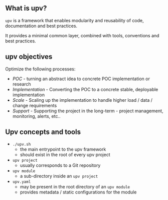 ## What is upv?

`upv` is a framework that enables modularity and reusability of code, documentation and best practices.

It provides a minimal common layer, combined with tools, conventions and best practices.

## upv objectives

Optimize the following processes:

* *POC* - turning an abstract idea to concrete POC implementation or research
* *Implementation* - Converting the POC to a concrete stable, deployable implementation
* *Scale* - Scaling up the implementation to handle higher load / data / change requirements
* *Support* - Supporting the project in the long-term - project management, monitoring, alerts, etc..

## Upv concepts and tools

* `./upv.sh`
  * the main entrypoint to the upv framework
  * should exist in the root of every upv project
* `upv project`
  * usually corresponds to a Git repository
* `upv module`
  * a sub-directory inside an `upv project`
* `upv.yaml`
  * may be present in the root directory of an `upv module`
  * provides metadata / static configurations for the module
